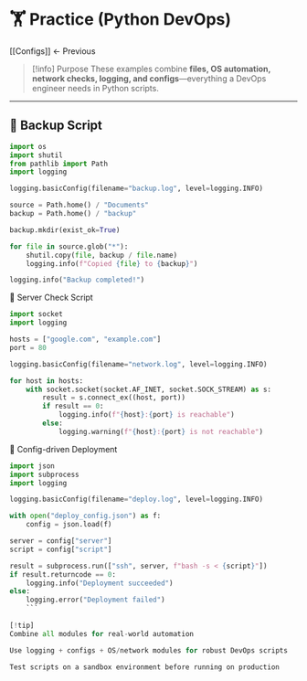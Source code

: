 # 🏋️ Practice (Python DevOps)

[[Configs]] ← Previous

> [!info] Purpose
These examples combine **files, OS automation, network checks, logging, and configs**—everything a DevOps engineer needs in Python scripts.

---

## 🔹 Backup Script
```python
import os
import shutil
from pathlib import Path
import logging

logging.basicConfig(filename="backup.log", level=logging.INFO)

source = Path.home() / "Documents"
backup = Path.home() / "backup"

backup.mkdir(exist_ok=True)

for file in source.glob("*"):
    shutil.copy(file, backup / file.name)
    logging.info(f"Copied {file} to {backup}")

logging.info("Backup completed!")
```

🔹 Server Check Script

```python
import socket
import logging

hosts = ["google.com", "example.com"]
port = 80

logging.basicConfig(filename="network.log", level=logging.INFO)

for host in hosts:
    with socket.socket(socket.AF_INET, socket.SOCK_STREAM) as s:
        result = s.connect_ex((host, port))
        if result == 0:
            logging.info(f"{host}:{port} is reachable")
        else:
            logging.warning(f"{host}:{port} is not reachable")
```

🔹 Config-driven Deployment

```python
import json
import subprocess
import logging

logging.basicConfig(filename="deploy.log", level=logging.INFO)

with open("deploy_config.json") as f:
    config = json.load(f)

server = config["server"]
script = config["script"]

result = subprocess.run(["ssh", server, f"bash -s < {script}"])
if result.returncode == 0:
    logging.info("Deployment succeeded")
else:
    logging.error("Deployment failed")
    ```
    
[!tip]
Combine all modules for real-world automation

Use logging + configs + OS/network modules for robust DevOps scripts

Test scripts on a sandbox environment before running on production